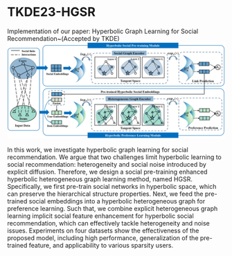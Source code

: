 # TKDE23-HGSR
Implementation of our paper: Hyperbolic Graph Learning for Social Recommendation~(Accepted by TKDE)
![](https://github.com/yimutianyang/HGSR/blob/main/framework.jpg)

In this work, we investigate hyperbolic graph learning for social recommendation. 
We argue that two challenges limit hyperbolic learning to social recommendation: heterogeneity and social noise introduced by explicit diffusion.
Therefore, we design a social pre-training enhanced hyperbolic heterogeneous graph learning method, named HGSR.
Specifically, we first pre-train social networks in hyperbolic space, which can preserve the hierarchical structure properties. 
Next, we feed the pre-trained social embeddings into a hyperbolic heterogeneous graph for preference learning. 
Such that, we combine explicit heterogeneous graph learning implicit social feature enhancement for hyperbolic social recommendation, 
which can effectively tackle heterogeneity and noise issues. Experiments on four datasets show the effectiveness of the proposed model, 
including high performance, generalization of the pre-trained feature, and applicability to various sparsity users.

